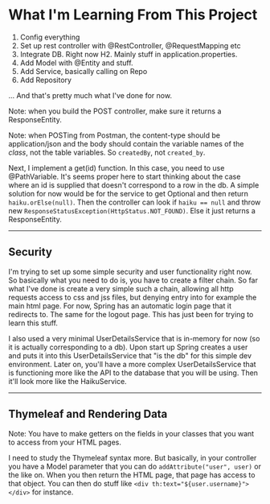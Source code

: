 # What I'm Learning From This Project

1. Config everything
2. Set up rest controller with @RestController, @RequestMapping etc
3. Integrate DB. Right now H2. Mainly stuff in application.properties. 
4. Add Model with @Entity and stuff.
5. Add Service, basically calling on Repo
6. Add Repository

... And that's pretty much what I've done for now. 

Note: when you build the POST controller, make sure it returns a ResponseEntity.

Note: when POSTing from Postman, the content-type should be application/json and the body should contain the 
variable names of the *class*, not the table variables. So `createdBy`, not `created_by`.

Next, I implement a get(id) function. In this case, you need to use @PathVariable.
It's seems proper here to start thinking about the case where an id is supplied that doesn't correspond to a row in the db.
A simple solution for now would be for the service to get Optional<Haiku> and then return `haiku.orElse(null)`. 
Then the controller can look if `haiku == null` and throw new `ResponseStatusException(HttpStatus.NOT_FOUND)`.
Else it just returns a ResponseEntity<Haiku>.

---

## Security

I'm trying to set up some simple security and user functionality right now. So basically what you need to do is, you have to create a filter chain.
So far what I've done is create a very simple such a chain, allowing all http requests access to css and jss files, but denying 
entry into for example the main html page. For now, Spring has an automatic login page that it redirects to.
The same for the logout page. This has just been for trying to learn this stuff.

I also used a very minimal UserDetailsService that is in-memory for now (so it is actually corresponding to a db). Upon start up
Spring creates a user and puts it into this UserDetailsService that "is the db" for this simple dev environment.
Later on, you'll have a more complex UserDetailsService that is functioning more like the API to the database that you
will be using. Then it'll look more like the HaikuService. 

---

## Thymeleaf and Rendering Data

Note: You have to make getters on the fields in your classes that you want to access from your HTML pages. 

I need to study the Thymeleaf syntax more. But basically, in your controller you have a Model parameter
that you can do `addAttribute("user", user)` or the like on. When you then return the HTML page,
that page has access to that object. You can then do stuff like `<div th:text="${user.username}"></div>` for instance.